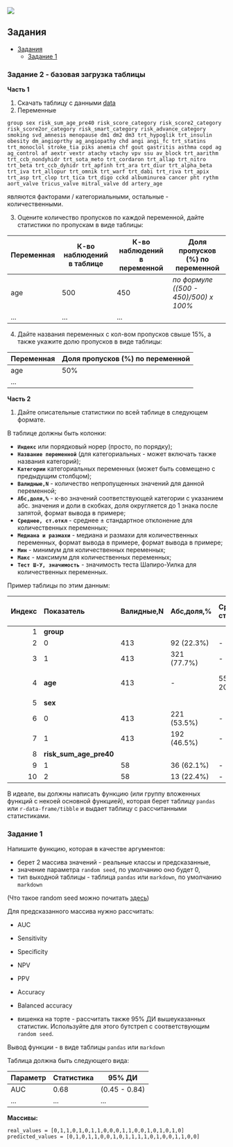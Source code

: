 
<script type="text/javascript" id="MathJax-script" async
  src="https://cdn.jsdelivr.net/npm/mathjax@3/es5/tex-mml-chtml.js">
</script>

<script>
MathJax = {
  tex: {
    inlineMath: [['$', '$'], ['\\(', '\\)']]
  }
};
</script>
<script id="MathJax-script" async
  src="https://cdn.jsdelivr.net/npm/mathjax@3/es5/tex-chtml.js">
</script>

<img src="https://i.pinimg.com/564x/d6/0d/56/d60d56d0590e41ae363f42da31127a50.jpg" style="display: block; margin: 0 auto"/>

## Задания

- [Задания](#задания)
  - [Задание 1](#задание-1)

### Задание 2 - базовая загрузка таблицы

**Часть 1**

1. Скачать таблицу с данными [data](./df_maga.txt)
2. Переменные

```
group sex risk_sum_age_pre40 risk_score_category risk_score2_category risk_score2or_category risk_smart_category risk_advance_category smoking svd_amnesis menopause dm1 dm2 dm3 trt_hypoglik trt_insulin obesity dm_angioprthy ag_angiopathy chd angi angi_fc trt_statins trt_monoclol stroke_tia piks anemia chf gout gastritis asthma copd ag ag_control af aextr vextr atachy vtachy vpv ssu av_block trt_aarithm trt_ccb_nondyhidr trt_sota_meto trt_cordaron trt_allap trt_nitro trt_beta trt_ccb_dyhidr trt_apfinh trt_ara trt_diur trt_alpha_beta trt_iva trt_allopur trt_omnik trt_warf trt_dabi trt_riva trt_apix trt_asp trt_clop trt_tica trt_digo cckd albuminurea cancer pht rythm aort_valve tricus_valve mitral_valve dd artery_age
```

являются факторами / категориальными, остальные - количественными.

3. Оцените количество пропусков по каждой переменной, дайте статистики по пропускам в виде таблицы:

| Переменная | К-во наблюдений в таблице | К-во наблюдений в переменной |   Доля пропусков (%) по переменной    |
| ---------- | ------------------------- | ---------------------------- | ------------------------------------- |
| age        | 500                       | 450                          | *по формуле ((500 - 450)/500) x 100%* |
| ...        | ...                       | ...                          |                                       |

4. Дайте названия переменных с кол-вом пропусков свыше 15%, а также укажите долю пропусков в виде таблицы:

| Переменная | Доля пропусков (%) по переменной |
| ---------- | -------------------------------- |
| age        | 50%                              |
| ...        |                                  |

**Часть 2**

1. Дайте описательные статистики по всей таблице в следующем формате. 

В таблице должны быть колонки:

- **`Индекс`** или порядковый норер (просто, по порядку);
- **`Название переменной`** (для категориальных - может включать также названия категорий);
- **`Категории`** категориальных переменных (может быть совмещено с предыдущим столбцом);
- **`Валидные,N`** - количество непропущенных значений для данной переменной;
- **`Абс,доля,%`** - к-во значений соответствующей категории с указанием абс. значения и доли в скобках, доля округляется до 1 знака после запятой, формат вывода в примере; 
- **`Среднее, ст.откл`** - среднее ± стандартное отклонение для количественных переменных;
- **`Медиана и размахи`** - медиана и размахи для количественных переменных, формат вывода в примере, формат вывода в примере;
- **`Мин`** - минимум для количественных переменных;
- **`Макс`** - максимум для количественных переменных;
- **`Тест Ш-У, значимость`** - значимость теста Шапиро-Уилка для количественных переменных.

Пример таблицы по этим данным:

| Индекс |       Показатель       | Валидные,N | Абс,доля,%  | Среднее, ст.откл | Медиана и размахи | Мин  | Макс | Тест Ш-У, значимость |
| -----: | :--------------------- | :--------- | :---------- | :--------------- | :---------------- | :--- | :--- | -------------------: |
|      1 | **group**              |            |             |                  |                   |      |      |                      |
|      2 | 0                      | 413        | 92 (22.3%)  | -                | -                 | -    | -    |                      |
|      3 | 1                      | 413        | 321 (77.7%) | -                | -                 | -    | -    |                      |
|      4 | **age**                | 413        | -           | 55.4 ± 20.2      | 61.0 [39.0; 72.0] | 18.0 | 91.0 |                    0 |
|      5 | **sex**                |            |             |                  |                   |      |      |                      |
|      6 | 0                      | 413        | 221 (53.5%) | -                | -                 | -    | -    |                      |
|      7 | 1                      | 413        | 192 (46.5%) | -                | -                 | -    | -    |                      |
|      8 | **risk_sum_age_pre40** |            |             |                  |                   |      |      |                      |
|      9 | 1                      | 58         | 36 (62.1%)  | -                | -                 | -    | -    |                      |
|     10 | 2                      | 58         | 13 (22.4%)  | -                | -                 | -    | -    |                      |

В идеале, вы должны написать  функцию (или группу вложенных функций с некоей основной функцией), которая берет таблицу `pandas` или `r-data-frame/tibble` и выдает таблицу с рассчитанными статистиками. 


### Задание 1

Напишите функцию, которая в качестве аргументов:

- берет 2 массива значений - реальные классы и предсказанные,
- значение параметра `random seed`, по умолчанию оно будет 0,
- тип выходной таблицы - таблица  `pandas` или `markdown`, по умолчанию `markdown`

(Что такое random seed можно почитать [здесь](https://en.wikipedia.org/wiki/Random_seed))

Для предсказанного массива нужно рассчитать:

- AUC
- Sensitivity
- Specificity
- NPV
- PPV
- Accuracy
- Balanced accuracy

- вишенка на торте - рассчитать также 95% ДИ вышеуказанных статистик.
Используйте для этого бутстреп с соответствующим `random seed`.

Вывод функции - в виде таблицы `pandas` или `markdown`

Таблица должна быть следующего вида:

| Параметр | Статистика |    95% ДИ     |
| -------- | ---------- | ------------- |
| AUC      | 0.68       | (0.45 - 0.84) |
| ...      | ...        | ...           |

**Массивы:**

```
real_values = [0,1,1,0,1,0,1,1,0,0,0,1,1,0,0,1,0,1,0,1,0]
predicted_values = [0,1,0,1,1,0,0,1,0,1,1,1,1,0,1,0,0,1,1,0,0]
```
